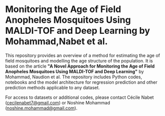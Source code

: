 # Monitoring the Age of Field Anopheles Mosquitoes Using MALDI-TOF and Deep Learning by Mohammad,Nabet et al.

This repository provides an overview of a method for estimating the age of field mosquitoes and modelling the age structure of the population. It is based on the article **"A Novel Approach for Monitoring the Age of Field Anopheles Mosquitoes Using MALDI-TOF and Deep Learning"** by Mohammad, Naudion et al. The repository includes Python codes, notebooks and the model architecture for regression prediction and other prediction methods applicable to any dataset.

For access to datasets or additional codes, please contact Cécile Nabet (cecilenabet7@gmail.com) or Noshine Mohammad (noshine.mohammad@gmail.com).
